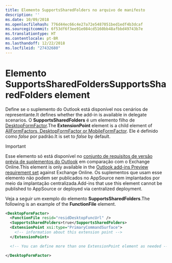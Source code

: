```yaml
---
title: Elemento SupportsSharedFolders no arquivo de manifesto
description: ''
ms.date: 10/09/2018
ms.openlocfilehash: 776d44ec66c4e27a72e5487051bed1edf4b3dcaf
ms.sourcegitcommit: 6f53df6f3ee91e084cd5160bb48afbbd49743b7e
ms.translationtype: HT
ms.contentlocale: pt-BR
ms.lasthandoff: 12/22/2018
ms.locfileid: "27432680"
---
```

# <a name="supportssharedfolders-element"></a><span data-ttu-id="b3c7e-102">Elemento SupportsSharedFolders</span><span class="sxs-lookup"><span data-stu-id="b3c7e-102">SupportsSharedFolders element</span></span>

<span data-ttu-id="b3c7e-103">Define se o suplemento do Outlook está disponível nos cenários de representante.</span><span class="sxs-lookup"><span data-stu-id="b3c7e-103">It defines whether the add-in is available in delegate scenarios.</span></span> <span data-ttu-id="b3c7e-104">O **SupportsSharedFolders** é um elemento filho de [DesktopFormFactor](desktopformfactor.md).</span><span class="sxs-lookup"><span data-stu-id="b3c7e-104">The **ExtensionPoint** element is a child element of [AllFormFactors, DesktopFormFactor or MobileFormFactor](desktopformfactor.md).</span></span> <span data-ttu-id="b3c7e-105">Ele é definido como *false* por padrão.</span><span class="sxs-lookup"><span data-stu-id="b3c7e-105">It is set to *false* by default.</span></span>

> [!IMPORTANT]
> <span data-ttu-id="b3c7e-106">Esse elemento só está disponível no [conjunto de requisitos de versão prévia de suplementos do Outlook](../objectmodel/preview-requirement-set/outlook-requirement-set-preview.md) em comparação com o Exchange Online.</span><span class="sxs-lookup"><span data-stu-id="b3c7e-106">This element is only available in the [Outlook add-ins Preview requirement set](../objectmodel/preview-requirement-set/outlook-requirement-set-preview.md) against Exchange Online.</span></span> <span data-ttu-id="b3c7e-107">Os suplementos que usam esse elemento não podem ser publicados no AppSource nem implantados por meio da implantação centralizada.</span><span class="sxs-lookup"><span data-stu-id="b3c7e-107">Add-ins that use this element cannot be published to AppSource or deployed via centralized deployment.</span></span>

<span data-ttu-id="b3c7e-108">Veja a seguir um exemplo do elemento **SupportsSharedFolders**.</span><span class="sxs-lookup"><span data-stu-id="b3c7e-108">The following is an example of the **FunctionFile** element.</span></span>

```XML
<DesktopFormFactor>
  <FunctionFile resid="residDesktopFuncUrl" />
  <SupportsSharedFolders>true</SupportsSharedFolders>
  <ExtensionPoint xsi:type="PrimaryCommandSurface">
    <!-- information about this extension point -->
  </ExtensionPoint>

  <!-- You can define more than one ExtensionPoint element as needed -->

</DesktopFormFactor>
```
